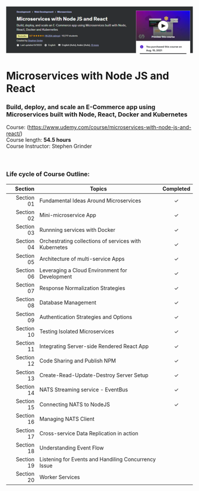 ![title](cover.png)

# Microservices with Node JS and React

### Build, deploy, and scale an E-Commerce app using Microservices built with Node, React, Docker and Kubernetes
Course: (https://www.udemy.com/course/microservices-with-node-js-and-react/) <br>
Course length: <b>54.5 hours</b><br>
Course Instructor: Stephen Grinder
<br><br><br>

### Life cycle of Course Outline:
| Section | Topics | Completed |
| ---: | --- | :---: |
| Section 01 | Fundamental Ideas Around Microservices | &check; |
| Section 02 | Mini-microservice App | &check; | <br>
| Section 03 | Runnning services with Docker | &check; | <br>
| Section 04 | Orchestrating collections of services with Kubernetes | &check; | <br>
| Section 05 | Architecture of multi-service Apps | &check; | <br>
| Section 06 | Leveraging a Cloud Environment for Development | &check; | <br>
| Section 07 | Response Normalization Strategies | &check; | <br>
| Section 08 | Database Management | &check; | <br>
| Section 09 | Authentication Strategies and Options | &check; | <br>
| Section 10 | Testing Isolated Microservices | &check; | <br>
| Section 11 | Integrating Server-side Rendered React App | &check; | <br>
| Section 12 | Code Sharing and Publish NPM | &check; | <br>
| Section 13 | Create-Read-Update-Destroy Server Setup | &check; | <br>
| Section 14 | NATS Streaming service - EventBus | &check; | <br>
| Section 15 | Connecting NATS to NodeJS | &check; | <br>
| Section 16 | Managing NATS Client |  | <br>
| Section 17 | Cross-service Data Replication in action |  | <br>
| Section 18 | Understanding Event Flow |  | <br>
| Section 19 | Listening for Events and Handiling Concurrency Issue |  | <br>
| Section 20 | Worker Services |  | <br>


